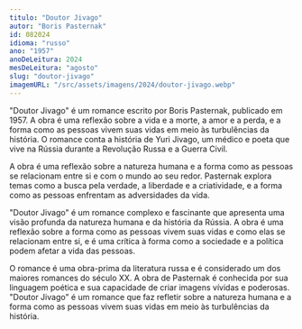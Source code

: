 ```yaml
---
titulo: "Doutor Jivago"
autor: "Boris Pasternak"
id: 082024
idioma: "russo"
ano: "1957"
anoDeLeitura: 2024
mesDeLeitura: "agosto"
slug: "doutor-jivago"
imagemURL: "/src/assets/imagens/2024/doutor-jivago.webp"
---
```


"Doutor Jivago" é um romance escrito por Boris Pasternak, publicado em 1957. A obra é uma reflexão sobre a vida e a morte, a amor e a perda, e a forma como as pessoas vivem suas vidas em meio às turbulências da história. O romance conta a história de Yuri Jivago, um médico e poeta que vive na Rússia durante a Revolução Russa e a Guerra Civil.

A obra é uma reflexão sobre a natureza humana e a forma como as pessoas se relacionam entre si e com o mundo ao seu redor. Pasternak explora temas como a busca pela verdade, a liberdade e a criatividade, e a forma como as pessoas enfrentam as adversidades da vida.

"Doutor Jivago" é um romance complexo e fascinante que apresenta uma visão profunda da natureza humana e da história da Rússia. A obra é uma reflexão sobre a forma como as pessoas vivem suas vidas e como elas se relacionam entre si, e é uma crítica à forma como a sociedade e a política podem afetar a vida das pessoas.

O romance é uma obra-prima da literatura russa e é considerado um dos maiores romances do século XX. A obra de Pasternak é conhecida por sua linguagem poética e sua capacidade de criar imagens vívidas e poderosas. "Doutor Jivago" é um romance que faz refletir sobre a natureza humana e a forma como as pessoas vivem suas vidas em meio às turbulências da história.